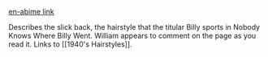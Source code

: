 [en-abime link](https://www.en-abime.com/1910s-hairstyles)

Describes the slick back, the hairstyle that the titular Billy sports in Nobody Knows Where Billy Went. William appears to comment on the page as you read it. Links to [[1940's Hairstyles]].